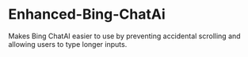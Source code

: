 # Enhanced-Bing-ChatAi
Makes Bing ChatAI easier to use by preventing accidental scrolling and allowing users to type longer inputs.
